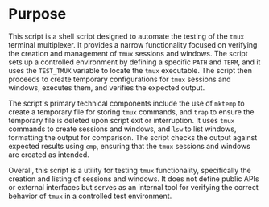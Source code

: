 # Purpose
This script is a shell script designed to automate the testing of the `tmux` terminal multiplexer. It provides a narrow functionality focused on verifying the creation and management of `tmux` sessions and windows. The script sets up a controlled environment by defining a specific `PATH` and `TERM`, and it uses the `TEST_TMUX` variable to locate the `tmux` executable. The script then proceeds to create temporary configurations for `tmux` sessions and windows, executes them, and verifies the expected output.

The script's primary technical components include the use of `mktemp` to create a temporary file for storing `tmux` commands, and `trap` to ensure the temporary file is deleted upon script exit or interruption. It uses `tmux` commands to create sessions and windows, and `lsw` to list windows, formatting the output for comparison. The script checks the output against expected results using `cmp`, ensuring that the `tmux` sessions and windows are created as intended.

Overall, this script is a utility for testing `tmux` functionality, specifically the creation and listing of sessions and windows. It does not define public APIs or external interfaces but serves as an internal tool for verifying the correct behavior of `tmux` in a controlled test environment.
